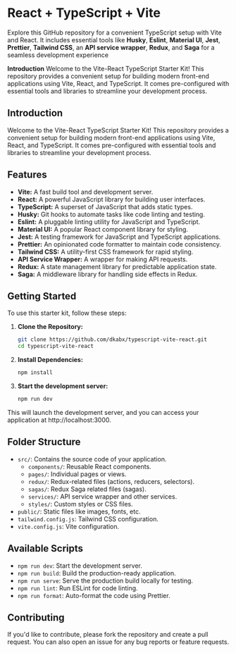 # React + TypeScript + Vite
Explore this GitHub repository for a convenient TypeScript setup with Vite and React. It includes essential tools like **Husky**, **Eslint**, **Material UI**, **Jest**, **Prettier**, **Tailwind CSS**, an **API service wrapper**, **Redux**, and **Saga** for a seamless development experience

**Introduction**
Welcome to the Vite-React TypeScript Starter Kit! This repository provides a convenient setup for building modern front-end applications using Vite, React, and TypeScript. It comes pre-configured with essential tools and libraries to streamline your development process.
## Introduction

Welcome to the Vite-React TypeScript Starter Kit! This repository provides a convenient setup for building modern front-end applications using Vite, React, and TypeScript. It comes pre-configured with essential tools and libraries to streamline your development process.

## Features

- **Vite:** A fast build tool and development server.
- **React:** A powerful JavaScript library for building user interfaces.
- **TypeScript:** A superset of JavaScript that adds static types.
- **Husky:** Git hooks to automate tasks like code linting and testing.
- **Eslint:** A pluggable linting utility for JavaScript and TypeScript.
- **Material UI:** A popular React component library for styling.
- **Jest:** A testing framework for JavaScript and TypeScript applications.
- **Prettier:** An opinionated code formatter to maintain code consistency.
- **Tailwind CSS:** A utility-first CSS framework for rapid styling.
- **API Service Wrapper:** A wrapper for making API requests.
- **Redux:** A state management library for predictable application state.
- **Saga:** A middleware library for handling side effects in Redux.

## Getting Started

To use this starter kit, follow these steps:

1. **Clone the Repository:**

   ```bash
   git clone https://github.com/dkabx/typescript-vite-react.git
   cd typescript-vite-react

2. **Install Dependencies:**

   ```bash
   npm install

2. **Start the development server:**

   ```bash
   npm run dev
This will launch the development server, and you can access your application at http://localhost:3000.


## Folder Structure

- `src/`: Contains the source code of your application.
  - `components/`: Reusable React components.
  - `pages/`: Individual pages or views.
  - `redux/`: Redux-related files (actions, reducers, selectors).
  - `sagas/`: Redux Saga related files (sagas).
  - `services/`: API service wrapper and other services.
  - `styles/`: Custom styles or CSS files.
- `public/`: Static files like images, fonts, etc.
- `tailwind.config.js`: Tailwind CSS configuration.
- `vite.config.js`: Vite configuration.

## Available Scripts

- `npm run dev`: Start the development server.
- `npm run build`: Build the production-ready application.
- `npm run serve`: Serve the production build locally for testing.
- `npm run lint`: Run ESLint for code linting.
- `npm run format`: Auto-format the code using Prettier.

## Contributing

If you'd like to contribute, please fork the repository and create a pull request. You can also open an issue for any bug reports or feature requests.

